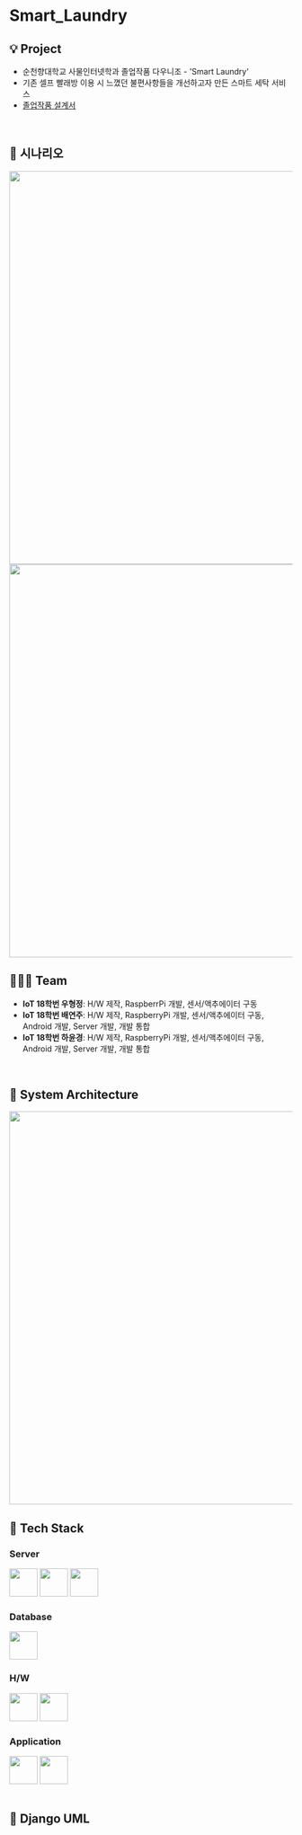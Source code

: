 # Smart_Laundry

## 💡 Project

- 순천향대학교 사물인터넷학과 졸업작품 다우니조 - 'Smart Laundry'
- 기존 셀프 빨래방 이용 시 느꼈던 불편사항들을 개선하고자 만든 스마트 세탁 서비스
- [졸업작품 설계서](https://docs.google.com/document/d/1RUxj4ryi63BH68KJEa6cLsYhzIOd0O81dmkJVMvNvS4/edit)
<br>

## 📌 시나리오

<img src="https://user-images.githubusercontent.com/69155170/128128712-53738dd8-e84e-4f5f-9918-d559fe5a9798.png" width="700px">                                           
<img src="https://user-images.githubusercontent.com/69155170/128128661-d6b3f7a6-212e-41e7-8e61-d1c1c34c708c.png" width="700px">


<br>

## 👩‍👩‍👧 Team

- **IoT 18학번 우형정**: H/W 제작, RaspberrPi 개발, 센서/액추에이터 구동
- **IoT 18학번 배연주**: H/W 제작, RaspberryPi 개발, 센서/액추에이터 구동, Android 개발, Server 개발, 개발 통합
- **IoT 18학번 하윤경**: H/W 제작, RaspberryPi 개발, 센서/액추에이터 구동, Android 개발, Server 개발, 개발 통합
<br>

## 🧱 System Architecture
<img src="https://user-images.githubusercontent.com/69155170/128128218-64d672fc-ab80-4977-bae8-f49495c4cc47.png" width="700px">
<br>

## 🔧 Tech Stack
### Server
<span>
<img src="https://user-images.githubusercontent.com/69155170/128126965-8bbf101e-8ed2-4740-92a7-b7b6699267f9.png" width="50px">
<img src="https://user-images.githubusercontent.com/69155170/128126891-f70886b7-a4ed-421d-8180-993639054d38.png" width="50px">
<img src="https://user-images.githubusercontent.com/69155170/128127485-ab5c3649-1130-4fc1-97b8-c0414aaa2eed.png" height="50px">
</span>
  
### Database
<img src="https://user-images.githubusercontent.com/69155170/128127312-471c6ca2-aca4-4060-ac2a-b5950e25df6b.png" width="50px">
  
### H/W
<span>
<img src="https://user-images.githubusercontent.com/69155170/128126965-8bbf101e-8ed2-4740-92a7-b7b6699267f9.png" width="50px">
<img src="https://user-images.githubusercontent.com/69155170/128127105-c1610921-6be5-4190-9291-8258c1be87c4.png" width="50px">
</span>

### Application
<span>
<img src="https://user-images.githubusercontent.com/69155170/128127181-8c3bb08a-8491-49b0-a229-02449d5a61be.png" width="50px">
<img src="https://user-images.githubusercontent.com/69155170/128127259-56864563-9697-466a-81aa-bc6e9154f905.png" width="50px">
</span>
<br>
<br>

## 📝 Django UML
